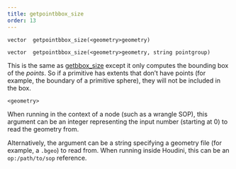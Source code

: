 ```yaml
---
title: getpointbbox_size
order: 13
---
```

`vector  getpointbbox_size(<geometry>geometry)`

`vector  getpointbbox_size(<geometry>geometry, string pointgroup)`

This is the same as [getbbox_size](./getbbox_size "Returns the size of the bounding box for the geometry.") except it only computes the bounding box of the *points*. So if a primitive has extents that don’t have points (for example, the boundary of a primitive sphere), they will not be included in the box.

`<geometry>`

When running in the context of a node (such as a wrangle SOP), this argument can be an integer representing the input number (starting at 0) to read the geometry from.

Alternatively, the argument can be a string specifying a geometry file (for example, a `.bgeo`) to read from. When running inside Houdini, this can be an `op:/path/to/sop` reference.
